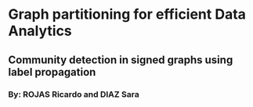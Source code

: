 # Graph partitioning for efficient Data Analytics
## Community detection in signed graphs using label propagation

### By: ROJAS Ricardo and DIAZ Sara
